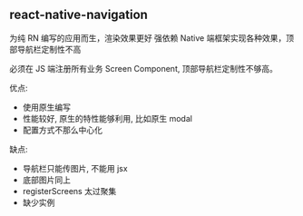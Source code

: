 
## react-native-navigation	

为纯 RN 编写的应用而生，渲染效果更好	强依赖 Native 端框架实现各种效果，顶部导航栏定制性不高


必须在 JS 端注册所有业务 Screen Component, 顶部导航栏定制性不够高。


优点: 

- 使用原生编写
- 性能较好, 原生的特性能够利用, 比如原生 modal
- 配置方式不那么中心化


缺点:

- 导航栏只能传图片, 不能用 jsx
- 底部图片同上
- registerScreens 太过聚集
- 缺少实例
